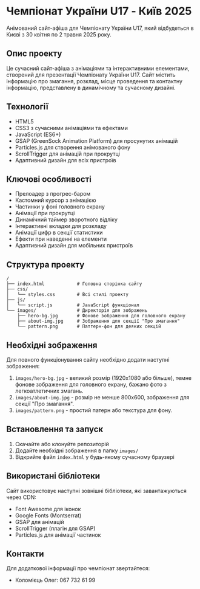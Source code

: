 # Чемпіонат України U17 - Київ 2025

Анімований сайт-афіша для Чемпіонату України U17, який відбудеться в Києві з 30 квітня по 2 травня 2025 року.

## Опис проекту

Це сучасний сайт-афіша з анімаціями та інтерактивними елементами, створений для презентації Чемпіонату України U17. Сайт містить інформацію про змагання, розклад, місце проведення та контактну інформацію, представлену в динамічному та сучасному дизайні.

## Технології

- HTML5
- CSS3 з сучасними анімаціями та ефектами
- JavaScript (ES6+)
- GSAP (GreenSock Animation Platform) для просунутих анімацій
- Particles.js для створення анімованого фону
- ScrollTrigger для анімацій при прокрутці
- Адаптивний дизайн для всіх пристроїв

## Ключові особливості

- Прелоадер з прогрес-баром
- Кастомний курсор з анімацією
- Частинки у фоні головного екрану
- Анімації при прокрутці
- Динамічний таймер зворотного відліку
- Інтерактивні вкладки для розкладу
- Анімації цифр в секції статистики
- Ефекти при наведенні на елементи
- Адаптивний дизайн для мобільних пристроїв

## Структура проекту

```
/
├── index.html            # Головна сторінка сайту
├── css/
│   └── styles.css        # Всі стилі проекту
├── js/
│   └── script.js         # JavaScript функціонал
└── images/               # Директорія для зображень
    ├── hero-bg.jpg       # Фонове зображення для головного екрану
    ├── about-img.jpg     # Зображення для секції "Про змагання"
    └── pattern.png       # Паттерн-фон для деяких секцій
```

## Необхідні зображення

Для повного функціонування сайту необхідно додати наступні зображення:

1. `images/hero-bg.jpg` - великий розмір (1920x1080 або більше), темне фонове зображення для головного екрану, бажано фото з легкоатлетичних змагань.
2. `images/about-img.jpg` - розмір не менше 800x600, зображення для секції "Про змагання".
3. `images/pattern.png` - простий патерн або текстура для фону.

## Встановлення та запуск

1. Скачайте або клонуйте репозиторій
2. Додайте необхідні зображення в папку `images/`
3. Відкрийте файл `index.html` у будь-якому сучасному браузері

## Використані бібліотеки

Сайт використовує наступні зовнішні бібліотеки, які завантажуються через CDN:

- Font Awesome для іконок
- Google Fonts (Montserrat)
- GSAP для анімацій
- ScrollTrigger (плагін для GSAP)
- Particles.js для анімації частинок

## Контакти

Для додаткової інформації про чемпіонат звертайтеся:
- Коломієць Олег: 067 732 61 99